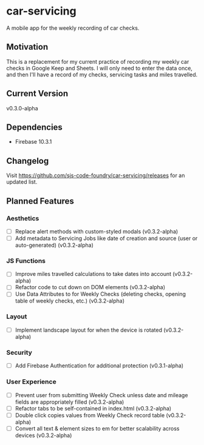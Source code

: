 # car-servicing
A mobile app for the weekly recording of car checks.
## Motivation
This is a replacement for my current practice of recording my weekly car checks in Google Keep and Sheets.  I will only need to enter the data once, and then I'll have a record of my checks, servicing tasks and miles travelled.
## Current Version
v0.3.0-alpha
## Dependencies
- Firebase 10.3.1
## Changelog
Visit https://github.com/sjs-code-foundry/car-servicing/releases for an updated list.
## Planned Features
### Aesthetics
- [ ] Replace alert methods with custom-styled modals (v0.3.2-alpha)
- [ ] Add metadata to Servicing Jobs like date of creation and source (user or auto-generated) (v0.3.2-alpha)
### JS Functions
- [ ] Improve miles travelled calculations to take dates into account (v0.3.2-alpha)
- [ ] Refactor code to cut down on DOM elements (v0.3.2-alpha)
- [ ] Use Data Attributes to for Weekly Checks (deleting checks, opening table of weekly checks, etc.) (v0.3.2-alpha)
### Layout
- [ ] Implement landscape layout for when the device is rotated (v0.3.2-alpha)
### Security
- [ ] Add Firebase Authentication for additional protection (v0.3.1-alpha)
### User Experience
- [ ] Prevent user from submitting Weekly Check unless date and mileage fields are appropriately filled (v0.3.2-alpha)
- [ ] Refactor tabs to be self-contained in index.html (v0.3.2-alpha)
- [ ] Double click copies values from Weekly Check record table (v0.3.2-alpha)
- [ ] Convert all text & element sizes to em for better scalability across devices (v0.3.2-alpha)
